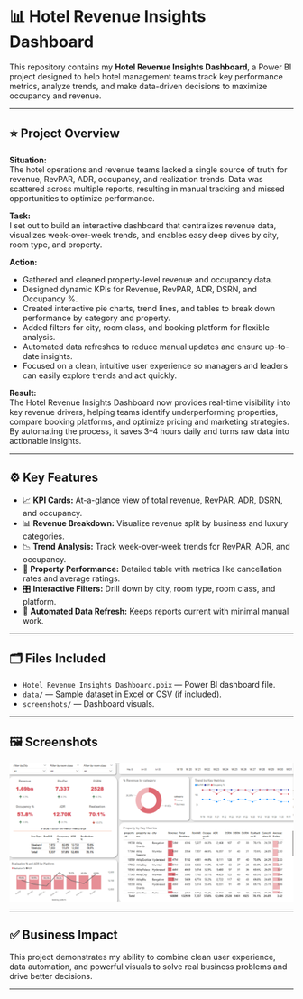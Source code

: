 # 📊 Hotel Revenue Insights Dashboard

This repository contains my **Hotel Revenue Insights Dashboard**, a Power BI project designed to help hotel management teams track key performance metrics, analyze trends, and make data-driven decisions to maximize occupancy and revenue.

---

## ⭐ Project Overview

**Situation:**  
The hotel operations and revenue teams lacked a single source of truth for revenue, RevPAR, ADR, occupancy, and realization trends. Data was scattered across multiple reports, resulting in manual tracking and missed opportunities to optimize performance.

**Task:**  
I set out to build an interactive dashboard that centralizes revenue data, visualizes week-over-week trends, and enables easy deep dives by city, room type, and property.

**Action:**  
- Gathered and cleaned property-level revenue and occupancy data.
- Designed dynamic KPIs for Revenue, RevPAR, ADR, DSRN, and Occupancy %.
- Created interactive pie charts, trend lines, and tables to break down performance by category and property.
- Added filters for city, room class, and booking platform for flexible analysis.
- Automated data refreshes to reduce manual updates and ensure up-to-date insights.
- Focused on a clean, intuitive user experience so managers and leaders can easily explore trends and act quickly.

**Result:**  
The Hotel Revenue Insights Dashboard now provides real-time visibility into key revenue drivers, helping teams identify underperforming properties, compare booking platforms, and optimize pricing and marketing strategies. By automating the process, it saves 3–4 hours daily and turns raw data into actionable insights.

---

## ⚙️ Key Features

- 📈 **KPI Cards:** At-a-glance view of total revenue, RevPAR, ADR, DSRN, and occupancy.
- 📊 **Revenue Breakdown:** Visualize revenue split by business and luxury categories.
- 📉 **Trend Analysis:** Track week-over-week trends for RevPAR, ADR, and occupancy.
- 🏨 **Property Performance:** Detailed table with metrics like cancellation rates and average ratings.
- 🎛️ **Interactive Filters:** Drill down by city, room type, room class, and platform.
- 🔄 **Automated Data Refresh:** Keeps reports current with minimal manual work.

---

## 🗂️ Files Included

- `Hotel_Revenue_Insights_Dashboard.pbix` — Power BI dashboard file.
- `data/` — Sample dataset in Excel or CSV (if included).
- `screenshots/` — Dashboard visuals.

---

## 🖼️ Screenshots

![Hotel Revenue Insights](Screenshot/Hospitality-analytics.png)


---


## ✅ Business Impact

This project demonstrates my ability to combine clean user experience, data automation, and powerful visuals to solve real business problems and drive better decisions.

---

